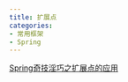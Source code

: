 ```yaml
---
title: 扩展点
categories: 
- 常用框架
- Spring
---
```


[Spring奇技淫巧之扩展点的应用](https://mp.weixin.qq.com/s/p_Mwny5BZcI3y1Brqe2Osg)
